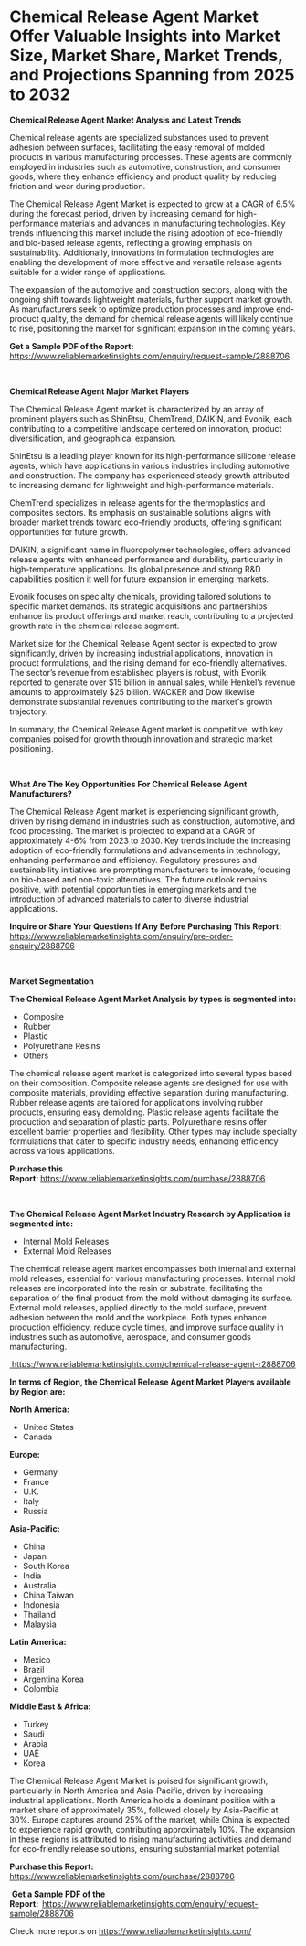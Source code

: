 <p><h1>Chemical Release Agent Market Offer Valuable Insights into Market Size, Market Share, Market Trends, and Projections Spanning from 2025 to 2032</h1></p><p><strong>Chemical Release Agent Market Analysis and Latest Trends</strong></p>
<p><p>Chemical release agents are specialized substances used to prevent adhesion between surfaces, facilitating the easy removal of molded products in various manufacturing processes. These agents are commonly employed in industries such as automotive, construction, and consumer goods, where they enhance efficiency and product quality by reducing friction and wear during production.</p><p>The Chemical Release Agent Market is expected to grow at a CAGR of 6.5% during the forecast period, driven by increasing demand for high-performance materials and advances in manufacturing technologies. Key trends influencing this market include the rising adoption of eco-friendly and bio-based release agents, reflecting a growing emphasis on sustainability. Additionally, innovations in formulation technologies are enabling the development of more effective and versatile release agents suitable for a wider range of applications.</p><p>The expansion of the automotive and construction sectors, along with the ongoing shift towards lightweight materials, further support market growth. As manufacturers seek to optimize production processes and improve end-product quality, the demand for chemical release agents will likely continue to rise, positioning the market for significant expansion in the coming years.</p></p>
<p><strong>Get a Sample PDF of the Report:&nbsp;</strong> <a href="https://www.reliablemarketinsights.com/enquiry/request-sample/2888706?utm_campaign=2769&utm_medium=2&utm_source=Github&utm_content=ia&utm_term=14032025&utm_id=chemical-release-agent">https://www.reliablemarketinsights.com/enquiry/request-sample/2888706</a></p>
<p>&nbsp;</p>
<p><strong>Chemical Release Agent Major Market Players</strong></p>
<p><p>The Chemical Release Agent market is characterized by an array of prominent players such as ShinEtsu, ChemTrend, DAIKIN, and Evonik, each contributing to a competitive landscape centered on innovation, product diversification, and geographical expansion. </p><p>ShinEtsu is a leading player known for its high-performance silicone release agents, which have applications in various industries including automotive and construction. The company has experienced steady growth attributed to increasing demand for lightweight and high-performance materials. </p><p>ChemTrend specializes in release agents for the thermoplastics and composites sectors. Its emphasis on sustainable solutions aligns with broader market trends toward eco-friendly products, offering significant opportunities for future growth. </p><p>DAIKIN, a significant name in fluoropolymer technologies, offers advanced release agents with enhanced performance and durability, particularly in high-temperature applications. Its global presence and strong R&D capabilities position it well for future expansion in emerging markets.</p><p>Evonik focuses on specialty chemicals, providing tailored solutions to specific market demands. Its strategic acquisitions and partnerships enhance its product offerings and market reach, contributing to a projected growth rate in the chemical release segment.</p><p>Market size for the Chemical Release Agent sector is expected to grow significantly, driven by increasing industrial applications, innovation in product formulations, and the rising demand for eco-friendly alternatives. The sector’s revenue from established players is robust, with Evonik reported to generate over $15 billion in annual sales, while Henkel’s revenue amounts to approximately $25 billion. WACKER and Dow likewise demonstrate substantial revenues contributing to the market's growth trajectory. </p><p>In summary, the Chemical Release Agent market is competitive, with key companies poised for growth through innovation and strategic market positioning.</p></p>
<p>&nbsp;</p>
<p><strong>What Are The Key Opportunities For Chemical Release Agent Manufacturers?</strong></p>
<p><p>The Chemical Release Agent market is experiencing significant growth, driven by rising demand in industries such as construction, automotive, and food processing. The market is projected to expand at a CAGR of approximately 4-6% from 2023 to 2030. Key trends include the increasing adoption of eco-friendly formulations and advancements in technology, enhancing performance and efficiency. Regulatory pressures and sustainability initiatives are prompting manufacturers to innovate, focusing on bio-based and non-toxic alternatives. The future outlook remains positive, with potential opportunities in emerging markets and the introduction of advanced materials to cater to diverse industrial applications.</p></p>
<p><strong>Inquire or Share Your Questions If Any Before Purchasing This Report:</strong> <a href="https://www.reliablemarketinsights.com/enquiry/pre-order-enquiry/2888706?utm_campaign=2769&utm_medium=2&utm_source=Github&utm_content=ia&utm_term=14032025&utm_id=chemical-release-agent">https://www.reliablemarketinsights.com/enquiry/pre-order-enquiry/2888706</a></p>
<p>&nbsp;</p>
<p><strong>Market Segmentation</strong></p>
<p><strong>The Chemical Release Agent Market Analysis by types is segmented into:</strong></p>
<p><ul><li>Composite</li><li>Rubber</li><li>Plastic</li><li>Polyurethane Resins</li><li>Others</li></ul></p>
<p><p>The chemical release agent market is categorized into several types based on their composition. Composite release agents are designed for use with composite materials, providing effective separation during manufacturing. Rubber release agents are tailored for applications involving rubber products, ensuring easy demolding. Plastic release agents facilitate the production and separation of plastic parts. Polyurethane resins offer excellent barrier properties and flexibility. Other types may include specialty formulations that cater to specific industry needs, enhancing efficiency across various applications.</p></p>
<p><strong>Purchase this Report:&nbsp;</strong><a href="https://www.reliablemarketinsights.com/purchase/2888706?utm_campaign=2769&utm_medium=2&utm_source=Github&utm_content=ia&utm_term=14032025&utm_id=chemical-release-agent">https://www.reliablemarketinsights.com/purchase/2888706</a></p>
<p>&nbsp;</p>
<p><strong>The Chemical Release Agent Market Industry Research by Application is segmented into:</strong></p>
<p><ul><li>Internal Mold Releases</li><li>External Mold Releases</li></ul></p>
<p><p>The chemical release agent market encompasses both internal and external mold releases, essential for various manufacturing processes. Internal mold releases are incorporated into the resin or substrate, facilitating the separation of the final product from the mold without damaging its surface. External mold releases, applied directly to the mold surface, prevent adhesion between the mold and the workpiece. Both types enhance production efficiency, reduce cycle times, and improve surface quality in industries such as automotive, aerospace, and consumer goods manufacturing.</p></p>
<p><a href="https://www.reliablemarketinsights.com/chemical-release-agent-r2888706?utm_campaign=2769&utm_medium=2&utm_source=Github&utm_content=ia&utm_term=14032025&utm_id=chemical-release-agent">&nbsp;https://www.reliablemarketinsights.com/chemical-release-agent-r2888706</a></p>
<p><strong>In terms of Region, the Chemical Release Agent Market Players available by Region are:</strong></p>
<p>
    <p> <strong> North America: </strong>
        <ul>
            <li>United States</li>
            <li>Canada</li>
        </ul>
        </p> 
    <p> <strong> Europe: </strong>
        <ul>
            <li>Germany</li>
            <li>France</li>
            <li>U.K.</li>
            <li>Italy</li>
            <li>Russia</li>
        </ul>
        </p> 
    <p> <strong> Asia-Pacific: </strong>
        <ul>
            <li>China</li>
            <li>Japan</li>
            <li>South Korea</li>
            <li>India</li>
            <li>Australia</li>
            <li>China Taiwan</li>
            <li>Indonesia</li>
            <li>Thailand</li>
            <li>Malaysia</li>
        </ul>
        </p> 
    <p> <strong> Latin America: </strong>
        <ul>
            <li>Mexico</li>
            <li>Brazil</li>
            <li>Argentina Korea</li>
            <li>Colombia</li>
        </ul>
        </p> 
    <p> <strong> Middle East & Africa: </strong>
        <ul>
            <li>Turkey</li>
            <li>Saudi</li>
            <li>Arabia</li>
            <li>UAE</li>
            <li>Korea</li>
        </ul>
    </p>
    </p>
<p><p>The Chemical Release Agent Market is poised for significant growth, particularly in North America and Asia-Pacific, driven by increasing industrial applications. North America holds a dominant position with a market share of approximately 35%, followed closely by Asia-Pacific at 30%. Europe captures around 25% of the market, while China is expected to experience rapid growth, contributing approximately 10%. The expansion in these regions is attributed to rising manufacturing activities and demand for eco-friendly release solutions, ensuring substantial market potential.</p></p>
<p><strong>Purchase this Report: </strong><a href="https://www.reliablemarketinsights.com/purchase/2888706?utm_campaign=2769&utm_medium=2&utm_source=Github&utm_content=ia&utm_term=14032025&utm_id=chemical-release-agent">https://www.reliablemarketinsights.com/purchase/2888706</a></p>
<p>&nbsp;<strong>Get a Sample PDF of the Report:&nbsp;&nbsp;</strong><a href="https://www.reliablemarketinsights.com/enquiry/request-sample/2888706?utm_campaign=2769&utm_medium=2&utm_source=Github&utm_content=ia&utm_term=14032025&utm_id=chemical-release-agent">https://www.reliablemarketinsights.com/enquiry/request-sample/2888706</a></p>
<p><strong></strong></p>
<p>Check more reports on <a href="https://www.reliablemarketinsights.com/?utm_campaign=2769&utm_medium=2&utm_source=Github&utm_content=ia&utm_term=14032025&utm_id=chemical-release-agent">https://www.reliablemarketinsights.com/</a></p>